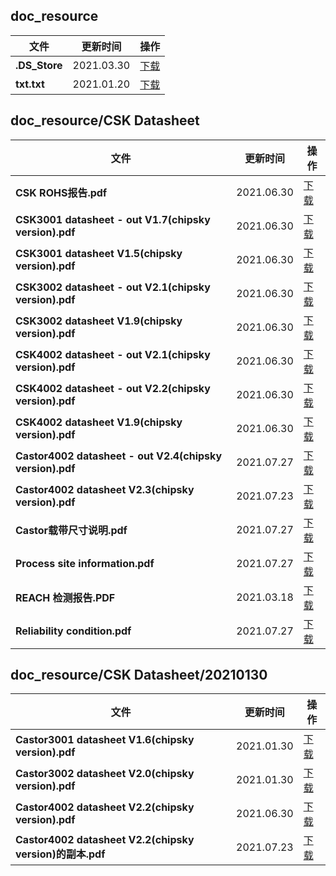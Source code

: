 ## doc_resource
| 文件| 更新时间 | 操作 |
| ----| ---- | ---- |
| **.DS_Store** | 2021.03.30 |[下载](https://open.listenai.com/resource/open/doc_resource%2F.DS_Store)|
| **txt.txt** | 2021.01.20 |[下载](https://open.listenai.com/resource/open/doc_resource%2Ftxt.txt)|
## doc_resource/CSK Datasheet
| 文件| 更新时间 | 操作 |
| ----| ---- | ---- |
| **CSK ROHS报告.pdf** | 2021.06.30 |[下载](https://open.listenai.com/resource/open/doc_resource%2FCSK%20Datasheet%2FCSK%20ROHS%E6%8A%A5%E5%91%8A.pdf)|
| **CSK3001 datasheet - out V1.7(chipsky version).pdf** | 2021.06.30 |[下载](https://open.listenai.com/resource/open/doc_resource%2FCSK%20Datasheet%2FCSK3001%20datasheet%20-%20out%20V1.7(chipsky%20version).pdf)|
| **CSK3001 datasheet V1.5(chipsky version).pdf** | 2021.06.30 |[下载](https://open.listenai.com/resource/open/doc_resource%2FCSK%20Datasheet%2FCSK3001%20datasheet%20V1.5(chipsky%20version).pdf)|
| **CSK3002 datasheet - out V2.1(chipsky version).pdf** | 2021.06.30 |[下载](https://open.listenai.com/resource/open/doc_resource%2FCSK%20Datasheet%2FCSK3002%20datasheet%20-%20out%20V2.1(chipsky%20version).pdf)|
| **CSK3002 datasheet V1.9(chipsky version).pdf** | 2021.06.30 |[下载](https://open.listenai.com/resource/open/doc_resource%2FCSK%20Datasheet%2FCSK3002%20datasheet%20V1.9(chipsky%20version).pdf)|
| **CSK4002 datasheet - out V2.1(chipsky version).pdf** | 2021.06.30 |[下载](https://open.listenai.com/resource/open/doc_resource%2FCSK%20Datasheet%2FCSK4002%20datasheet%20-%20out%20V2.1(chipsky%20version).pdf)|
| **CSK4002 datasheet - out V2.2(chipsky version).pdf** | 2021.06.30 |[下载](https://open.listenai.com/resource/open/doc_resource%2FCSK%20Datasheet%2FCSK4002%20datasheet%20-%20out%20V2.2(chipsky%20version).pdf)|
| **CSK4002 datasheet V1.9(chipsky version).pdf** | 2021.06.30 |[下载](https://open.listenai.com/resource/open/doc_resource%2FCSK%20Datasheet%2FCSK4002%20datasheet%20V1.9(chipsky%20version).pdf)|
| **Castor4002 datasheet - out V2.4(chipsky version).pdf** | 2021.07.27 |[下载](https://open.listenai.com/resource/open/doc_resource%2FCSK%20Datasheet%2FCastor4002%20datasheet%20-%20out%20V2.4(chipsky%20version).pdf)|
| **Castor4002 datasheet V2.3(chipsky version).pdf** | 2021.07.23 |[下载](https://open.listenai.com/resource/open/doc_resource%2FCSK%20Datasheet%2FCastor4002%20datasheet%20V2.3(chipsky%20version).pdf)|
| **Castor载带尺寸说明.pdf** | 2021.07.27 |[下载](https://open.listenai.com/resource/open/doc_resource%2FCSK%20Datasheet%2FCastor%E8%BD%BD%E5%B8%A6%E5%B0%BA%E5%AF%B8%E8%AF%B4%E6%98%8E.pdf)|
| **Process site information.pdf** | 2021.07.27 |[下载](https://open.listenai.com/resource/open/doc_resource%2FCSK%20Datasheet%2FProcess%20site%20information.pdf)|
| **REACH 检测报告.PDF** | 2021.03.18 |[下载](https://open.listenai.com/resource/open/doc_resource%2FCSK%20Datasheet%2FREACH%20%E6%A3%80%E6%B5%8B%E6%8A%A5%E5%91%8A.PDF)|
| **Reliability condition.pdf** | 2021.07.27 |[下载](https://open.listenai.com/resource/open/doc_resource%2FCSK%20Datasheet%2FReliability%20condition.pdf)|
## doc_resource/CSK Datasheet/20210130
| 文件| 更新时间 | 操作 |
| ----| ---- | ---- |
| **Castor3001 datasheet V1.6(chipsky version).pdf** | 2021.01.30 |[下载](https://open.listenai.com/resource/open/doc_resource%2FCSK%20Datasheet%2F20210130%2FCastor3001%20datasheet%20V1.6(chipsky%20version).pdf)|
| **Castor3002 datasheet V2.0(chipsky version).pdf** | 2021.01.30 |[下载](https://open.listenai.com/resource/open/doc_resource%2FCSK%20Datasheet%2F20210130%2FCastor3002%20datasheet%20V2.0(chipsky%20version).pdf)|
| **Castor4002 datasheet V2.2(chipsky version).pdf** | 2021.06.30 |[下载](https://open.listenai.com/resource/open/doc_resource%2FCSK%20Datasheet%2F20210130%2FCastor4002%20datasheet%20V2.2(chipsky%20version).pdf)|
| **Castor4002 datasheet V2.2(chipsky version)的副本.pdf** | 2021.07.23 |[下载](https://open.listenai.com/resource/open/doc_resource%2FCSK%20Datasheet%2F20210130%2FCastor4002%20datasheet%20V2.2(chipsky%20version)%E7%9A%84%E5%89%AF%E6%9C%AC.pdf)|
